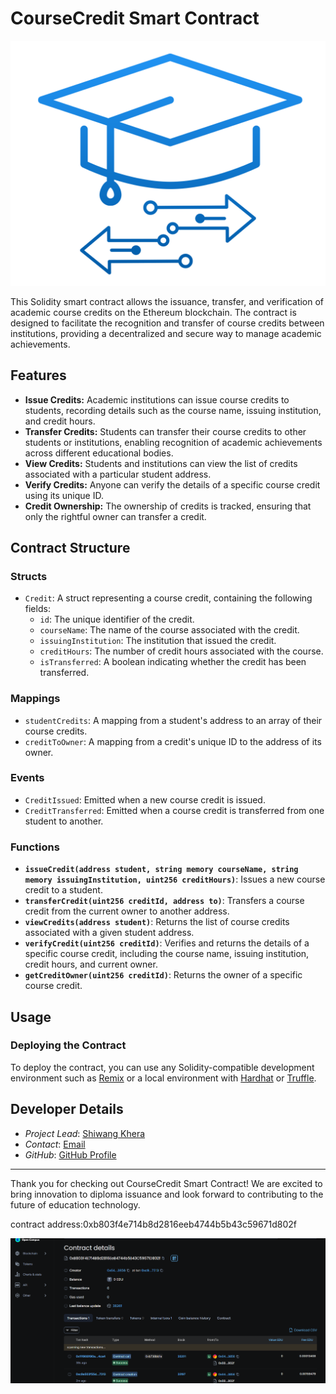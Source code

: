 # CourseCredit Smart Contract

![alt text](image.png)

This Solidity smart contract allows the issuance, transfer, and verification of academic course credits on the Ethereum blockchain. The contract is designed to facilitate the recognition and transfer of course credits between institutions, providing a decentralized and secure way to manage academic achievements.

## Features

- **Issue Credits:** Academic institutions can issue course credits to students, recording details such as the course name, issuing institution, and credit hours.
- **Transfer Credits:** Students can transfer their course credits to other students or institutions, enabling recognition of academic achievements across different educational bodies.
- **View Credits:** Students and institutions can view the list of credits associated with a particular student address.
- **Verify Credits:** Anyone can verify the details of a specific course credit using its unique ID.
- **Credit Ownership:** The ownership of credits is tracked, ensuring that only the rightful owner can transfer a credit.

## Contract Structure

### Structs

- `Credit`: A struct representing a course credit, containing the following fields:
  - `id`: The unique identifier of the credit.
  - `courseName`: The name of the course associated with the credit.
  - `issuingInstitution`: The institution that issued the credit.
  - `creditHours`: The number of credit hours associated with the course.
  - `isTransferred`: A boolean indicating whether the credit has been transferred.

### Mappings

- `studentCredits`: A mapping from a student's address to an array of their course credits.
- `creditToOwner`: A mapping from a credit's unique ID to the address of its owner.

### Events

- `CreditIssued`: Emitted when a new course credit is issued.
- `CreditTransferred`: Emitted when a course credit is transferred from one student to another.

### Functions

- **`issueCredit(address student, string memory courseName, string memory issuingInstitution, uint256 creditHours)`**: Issues a new course credit to a student.
- **`transferCredit(uint256 creditId, address to)`**: Transfers a course credit from the current owner to another address.
- **`viewCredits(address student)`**: Returns the list of course credits associated with a given student address.
- **`verifyCredit(uint256 creditId)`**: Verifies and returns the details of a specific course credit, including the course name, issuing institution, credit hours, and current owner.
- **`getCreditOwner(uint256 creditId)`**: Returns the owner of a specific course credit.

## Usage

### Deploying the Contract

To deploy the contract, you can use any Solidity-compatible development environment such as [Remix](https://remix.ethereum.org/) or a local environment with [Hardhat](https://hardhat.org/) or [Truffle](https://www.trufflesuite.com/).




## Developer Details

- *Project Lead*: [Shiwang Khera](mailto:yobro3366@gmail.com)
- *Contact*: [Email](mailto:your.email@example.com)
- *GitHub*: [GitHub Profile](https://github.com/DarkMatterCompiler)

---


Thank you for checking out CourseCredit Smart Contract! We are excited to bring innovation to diploma issuance and look forward to contributing to the future of education technology.



contract address:0xb803f4e714b8d2816eeb4744b5b43c59671d802f


![Alt text](image-1.png)